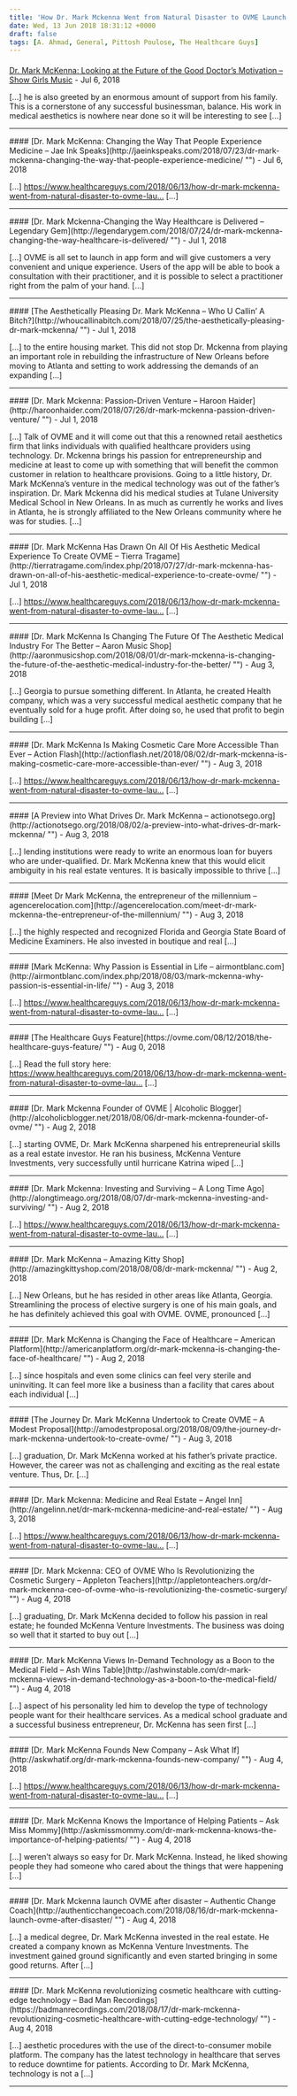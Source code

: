 ```yaml
---
title: 'How Dr. Mark Mckenna Went from Natural Disaster to OVME Launch'
date: Wed, 13 Jun 2018 18:31:12 +0000
draft: false
tags: [A. Ahmad, General, Pittosh Poulose, The Healthcare Guys]
---
```



#### 
[Dr. Mark McKenna: Looking at the Future of the Good Doctor’s Motivation &#8211; Show Girls Music](http://showgirlsmusic.com/2018/07/23/dr-mark-mckenna-looking-at-the-future-of-the-good-doctors-motivation/ "") - <time datetime="2018-07-28 14:22:43">Jul 6, 2018</time>

\[…\] he is also greeted by an enormous amount of support from his family. This is a cornerstone of any successful businessman, balance. His work in medical aesthetics is nowhere near done so it will be interesting to see \[…\]
<hr />
#### 
[Dr. Mark McKenna: Changing the Way That People Experience Medicine &#8211; Jae Ink Speaks](http://jaeinkspeaks.com/2018/07/23/dr-mark-mckenna-changing-the-way-that-people-experience-medicine/ "") - <time datetime="2018-07-28 14:25:50">Jul 6, 2018</time>

\[…\] https://www.healthcareguys.com/2018/06/13/how-dr-mark-mckenna-went-from-natural-disaster-to-ovme-lau… \[…\]
<hr />
#### 
[Dr. Mark Mckenna-Changing the Way Healthcare is Delivered &#8211; Legendary Gem](http://legendarygem.com/2018/07/24/dr-mark-mckenna-changing-the-way-healthcare-is-delivered/ "") - <time datetime="2018-07-30 07:02:18">Jul 1, 2018</time>

\[…\] OVME is all set to launch in app form and will give customers a very convenient and unique experience. Users of the app will be able to book a consultation with their practitioner, and it is possible to select a practitioner right from the palm of your hand. \[…\]
<hr />
#### 
[The Aesthetically Pleasing Dr. Mark McKenna &#8211; Who U Callin&#8217; A Bitch?](http://whoucallinabitch.com/2018/07/25/the-aesthetically-pleasing-dr-mark-mckenna/ "") - <time datetime="2018-07-30 08:28:06">Jul 1, 2018</time>

\[…\] to the entire housing market. This did not stop Dr. Mckenna from playing an important role in rebuilding the infrastructure of New Orleans before moving to Atlanta and setting to work addressing the demands of an expanding \[…\]
<hr />
#### 
[Dr. Mark Mckenna: Passion-Driven Venture &#8211; Haroon Haider](http://haroonhaider.com/2018/07/26/dr-mark-mckenna-passion-driven-venture/ "") - <time datetime="2018-07-30 08:52:36">Jul 1, 2018</time>

\[…\] Talk of OVME and it will come out that this a renowned retail aesthetics firm that links individuals with qualified healthcare providers using technology. Dr. Mckenna brings his passion for entrepreneurship and medicine at least to come up with something that will benefit the common customer in relation to healthcare provisions. Going to a little history, Dr. Mark McKenna’s venture in the medical technology was out of the father’s inspiration. Dr. Mark Mckenna did his medical studies at Tulane University Medical School in New Orleans. In as much as currently he works and lives in Atlanta, he is strongly affiliated to the New Orleans community where he was for studies. \[…\]
<hr />
#### 
[Dr. Mark McKenna Has Drawn On All Of His Aesthetic Medical Experience To Create OVME &#8211; Tierra Tragame](http://tierratragame.com/index.php/2018/07/27/dr-mark-mckenna-has-drawn-on-all-of-his-aesthetic-medical-experience-to-create-ovme/ "") - <time datetime="2018-07-30 09:15:49">Jul 1, 2018</time>

\[…\] https://www.healthcareguys.com/2018/06/13/how-dr-mark-mckenna-went-from-natural-disaster-to-ovme-lau… \[…\]
<hr />
#### 
[Dr. Mark McKenna Is Changing The Future Of The Aesthetic Medical Industry For The Better &#8211; Aaron Music Shop](http://aaronmusicshop.com/2018/08/01/dr-mark-mckenna-is-changing-the-future-of-the-aesthetic-medical-industry-for-the-better/ "") - <time datetime="2018-08-08 04:49:58">Aug 3, 2018</time>

\[…\] Georgia to pursue something different. In Atlanta, he created Health company, which was a very successful medical aesthetic company that he eventually sold for a huge profit. After doing so, he used that profit to begin building \[…\]
<hr />
#### 
[Dr. Mark McKenna Is Making Cosmetic Care More Accessible Than Ever &#8211; Action Flash](http://actionflash.net/2018/08/02/dr-mark-mckenna-is-making-cosmetic-care-more-accessible-than-ever/ "") - <time datetime="2018-08-08 05:22:30">Aug 3, 2018</time>

\[…\] https://www.healthcareguys.com/2018/06/13/how-dr-mark-mckenna-went-from-natural-disaster-to-ovme-lau… \[…\]
<hr />
#### 
[A Preview into What Drives Dr. Mark McKenna &#8211; actionotsego.org](http://actionotsego.org/2018/08/02/a-preview-into-what-drives-dr-mark-mckenna/ "") - <time datetime="2018-08-08 05:25:10">Aug 3, 2018</time>

\[…\] lending institutions were ready to write an enormous loan for buyers who are under-qualified. Dr. Mark McKenna knew that this would elicit ambiguity in his real estate ventures. It is basically impossible to thrive \[…\]
<hr />
#### 
[Meet Dr Mark McKenna, the entrepreneur of the millennium &#8211; agencerelocation.com](http://agencerelocation.com/meet-dr-mark-mckenna-the-entrepreneur-of-the-millennium/ "") - <time datetime="2018-08-08 05:43:13">Aug 3, 2018</time>

\[…\] the highly respected and recognized Florida and Georgia State Board of Medicine Examiners. He also invested in boutique and real \[…\]
<hr />
#### 
[Mark McKenna: Why Passion is Essential in Life &#8211; airmontblanc.com](http://airmontblanc.com/index.php/2018/08/03/mark-mckenna-why-passion-is-essential-in-life/ "") - <time datetime="2018-08-08 05:53:12">Aug 3, 2018</time>

\[…\] https://www.healthcareguys.com/2018/06/13/how-dr-mark-mckenna-went-from-natural-disaster-to-ovme-lau… \[…\]
<hr />
#### 
[The Healthcare Guys Feature](https://ovme.com/08/12/2018/the-healthcare-guys-feature/ "") - <time datetime="2018-08-12 03:30:21">Aug 0, 2018</time>

\[…\] Read the full story here: https://www.healthcareguys.com/2018/06/13/how-dr-mark-mckenna-went-from-natural-disaster-to-ovme-lau… \[…\]
<hr />
#### 
[Dr. Mark Mckenna Founder of OVME | Alcoholic Blogger](http://alcoholicblogger.net/2018/08/06/dr-mark-mckenna-founder-of-ovme/ "") - <time datetime="2018-08-14 22:52:11">Aug 2, 2018</time>

\[…\] starting OVME, Dr. Mark McKenna sharpened his entrepreneurial skills as a real estate investor. He ran his business, McKenna Venture Investments, very successfully until hurricane Katrina wiped \[…\]
<hr />
#### 
[Dr. Mark Mckenna: Investing and Surviving &#8211; A Long Time Ago](http://alongtimeago.org/2018/08/07/dr-mark-mckenna-investing-and-surviving/ "") - <time datetime="2018-08-14 23:31:22">Aug 2, 2018</time>

\[…\] https://www.healthcareguys.com/2018/06/13/how-dr-mark-mckenna-went-from-natural-disaster-to-ovme-lau… \[…\]
<hr />
#### 
[Dr. Mark McKenna &#8211; Amazing Kitty Shop](http://amazingkittyshop.com/2018/08/08/dr-mark-mckenna/ "") - <time datetime="2018-08-14 23:43:11">Aug 2, 2018</time>

\[…\] New Orleans, but he has resided in other areas like Atlanta, Georgia. Streamlining the process of elective surgery is one of his main goals, and he has definitely achieved this goal with OVME. OVME, pronounced \[…\]
<hr />
#### 
[Dr. Mark McKenna is Changing the Face of Healthcare &#8211; American Platform](http://americanplatform.org/dr-mark-mckenna-is-changing-the-face-of-healthcare/ "") - <time datetime="2018-08-14 23:58:07">Aug 2, 2018</time>

\[…\] since hospitals and even some clinics can feel very sterile and uninviting. It can feel more like a business than a facility that cares about each individual \[…\]
<hr />
#### 
[The Journey Dr. Mark McKenna Undertook to Create OVME &#8211; A Modest Proposal](http://amodestproposal.org/2018/08/09/the-journey-dr-mark-mckenna-undertook-to-create-ovme/ "") - <time datetime="2018-08-15 00:22:09">Aug 3, 2018</time>

\[…\] graduation, Dr. Mark McKenna worked at his father’s private practice. However, the career was not as challenging and exciting as the real estate venture. Thus, Dr. \[…\]
<hr />
#### 
[Dr. Mark Mckenna: Medicine and Real Estate &#8211; Angel Inn](http://angelinn.net/dr-mark-mckenna-medicine-and-real-estate/ "") - <time datetime="2018-08-15 00:40:34">Aug 3, 2018</time>

\[…\] https://www.healthcareguys.com/2018/06/13/how-dr-mark-mckenna-went-from-natural-disaster-to-ovme-lau… \[…\]
<hr />
#### 
[Dr. Mark Mckenna: CEO of OVME Who Is Revolutionizing the Cosmetic Surgery &#8211; Appleton Teachers](http://appletonteachers.org/dr-mark-mckenna-ceo-of-ovme-who-is-revolutionizing-the-cosmetic-surgery/ "") - <time datetime="2018-08-23 12:26:28">Aug 4, 2018</time>

\[…\] graduating, Dr. Mark McKenna decided to follow his passion in real estate; he founded McKenna Venture Investments. The business was doing so well that it started to buy out \[…\]
<hr />
#### 
[Dr. Mark McKenna Views In-Demand Technology as a Boon to the Medical Field &#8211; Ash Wins Table](http://ashwinstable.com/dr-mark-mckenna-views-in-demand-technology-as-a-boon-to-the-medical-field/ "") - <time datetime="2018-08-23 13:06:19">Aug 4, 2018</time>

\[…\] aspect of his personality led him to develop the type of technology people want for their healthcare services. As a medical school graduate and a successful business entrepreneur, Dr. McKenna has seen first \[…\]
<hr />
#### 
[Dr. Mark McKenna Founds New Company &#8211; Ask What If](http://askwhatif.org/dr-mark-mckenna-founds-new-company/ "") - <time datetime="2018-08-23 13:06:34">Aug 4, 2018</time>

\[…\] https://www.healthcareguys.com/2018/06/13/how-dr-mark-mckenna-went-from-natural-disaster-to-ovme-lau… \[…\]
<hr />
#### 
[Dr. Mark McKenna Knows the Importance of Helping Patients &#8211; Ask Miss Mommy](http://askmissmommy.com/dr-mark-mckenna-knows-the-importance-of-helping-patients/ "") - <time datetime="2018-08-23 13:07:39">Aug 4, 2018</time>

\[…\] weren’t always so easy for Dr. Mark McKenna. Instead, he liked showing people they had someone who cared about the things that were happening \[…\]
<hr />
#### 
[Dr. Mark Mckenna launch OVME after disaster &#8211; Authentic Change Coach](http://authenticchangecoach.com/2018/08/16/dr-mark-mckenna-launch-ovme-after-disaster/ "") - <time datetime="2018-08-23 13:22:28">Aug 4, 2018</time>

\[…\] a medical degree, Dr. Mark McKenna invested in the real estate. He created a company known as McKenna Venture Investments. The investment gained ground significantly and even started bringing in some good returns. After \[…\]
<hr />
#### 
[Dr. Mark McKenna revolutionizing cosmetic healthcare with cutting-edge technology &#8211; Bad Man Recordings](https://badmanrecordings.com/2018/08/17/dr-mark-mckenna-revolutionizing-cosmetic-healthcare-with-cutting-edge-technology/ "") - <time datetime="2018-08-23 13:37:22">Aug 4, 2018</time>

\[…\] aesthetic procedures with the use of the direct-to-consumer mobile platform. The company has the latest technology in healthcare that serves to reduce downtime for patients. According to Dr. Mark McKenna, technology is not a \[…\]
<hr />
